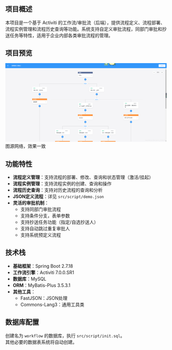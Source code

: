 ## 项目概述

本项目是一个基于 Activiti 的工作流/审批流（后端），提供流程定义、流程部署、流程实例管理和流程历史查询等功能。系统支持自定义审批流程，同部门审批和抄送任务等特性，适用于企业内部各类审批流程的管理。  

## 项目预览

![工作流系统界面](src/script/demo.png)
图源网络，效果一致

## 功能特性

- **流程定义管理**：支持流程的部署、修改、查询和状态管理（激活/挂起）
- **流程实例管理**：支持流程实例的创建、查询和操作
- **流程历史查询**：支持对历史流程的查询和分析
- **JSON定义流程**：详见 `src/script/demo.json`
- **灵活的审批机制**：
  - 支持同部门审批流程
  - 支持条件分支，表单参数
  - 支持抄送任务功能（指定/自选抄送人）
  - 支持自动跳过重复审批人
  - 支持系统预定义流程

## 技术栈

- **基础框架**：Spring Boot 2.7.18
- **工作流引擎**：Activiti 7.0.0.SR1
- **数据库**：MySQL
- **ORM**：MyBatis-Plus 3.5.3.1
- **其他工具**：
  - FastJSON：JSON处理
  - Commons-Lang3：通用工具类

## 数据库配置

创建名为 `workflow` 的数据库，执行 `src/script/init.sql`。  
其他必要的数据表系统将自动创建。

